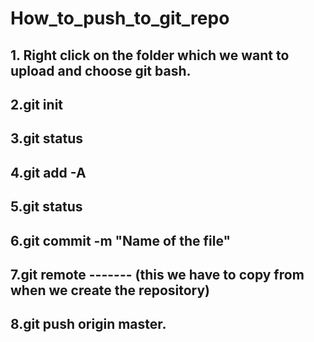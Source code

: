 # How_to_push_to_git_repo

## 1. Right click on the folder which we want to upload and choose git bash.
## 2.git init
## 3.git status
## 4.git add -A
## 5.git status
## 6.git commit -m "Name of the file"
## 7.git remote ------- (this we have to copy from when we create the repository)
## 8.git push origin master.
